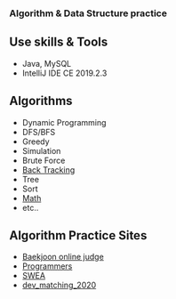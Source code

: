 ### Algorithm & Data Structure practice
## Use skills & Tools
- Java, MySQL
- IntelliJ IDE CE 2019.2.3
## Algorithms
- Dynamic Programming
- DFS/BFS
- Greedy
- Simulation
- Brute Force
- [Back Tracking](./Algorithms/Back_Tracking/README.md)
- Tree
- Sort
- [Math](./Algorithms/Math/README.md)
- etc..
## Algorithm Practice Sites
- [Baekjoon online judge](./src/boj)
- [Programmers](./src/programmers)
- [SWEA](./src/samsungsw)
- [dev_matching_2020](./src/dev_matching_2020)
   